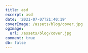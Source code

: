 ```yaml
---
title: asd
excerpt: asd
date: '2021-07-07T21:40:19'
coverImage: /assets/blog/cover.jpg
ogImage:
  url: /assets/blog/cover.jpg
comment: true
db: false
---
```


